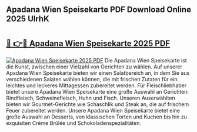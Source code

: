 ## Apadana Wien Speisekarte PDF Download Online 2025 UlrhK

# <h2><a href="http://gc5zwl.nevu.top/?p=Apadana+Wien+Speisekarte">🔗 👉🔴 Apadana Wien Speisekarte 2025 PDF</a></h2>

[![Apadana Wien Speisekarte 2025 PDF](https://i.imgur.com/dBaPXMq.png)](http://gc5zwl.nevu.top/?p=Apadana+Wien+Speisekarte)
Die Apadana Wien Speisekarte ist die Kunst, zwischen einer Vielzahl von Gerichten zu wählen. Auf unserer Apadana Wien Speisekarte bieten wir einen Salatbereich an, in dem Sie aus verschiedenen Salaten wählen können, die mit frischen Zutaten für ein leichtes und leckeres Mittagessen zubereitet werden. Für Fleischliebhaber bietet unsere Apadana Wien Speisekarte eine große Auswahl an Gerichten: Rindfleisch, Schweinefleisch, Huhn und Fisch. Unseren Auserwählten bieten wir Gourmet-Gerichte wie Schaschlik und Steak an, die auf frischem Feuer zubereitet werden. Unsere Apadana Wien Speisekarte bietet eine große Auswahl an Desserts, von klassischen Torten und Kuchen bis hin zu exquisiten Crème Brûlée und Schokoladenspezialitäten.
